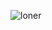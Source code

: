 
![loner](https://user-images.githubusercontent.com/101756728/158941668-27bfe1a1-befe-4e38-bde5-2fc3aed91046.gif)
